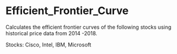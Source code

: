 # Efficient_Frontier_Curve

Calculates the efficient frontier curves of the following stocks using historical price data from 2014 -2018.

Stocks: Cisco, Intel, IBM, Microsoft
